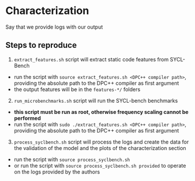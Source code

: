 # Characterization

Say that we provide logs with our output

## Steps to reproduce
1. `extract_features.sh` script will extract static code features from SYCL-Bench 
  - run the script with `source extract_features.sh <DPC++ compiler path>`, providing the absolute path to the DPC++ compiler as first argument
  - the output features will be in the `features-*/` folders
2. `run_microbenchmarks.sh` script will run the SYCL-bench benchmarks
  - **this script must be run as root, otherwise frequency scaling cannot be performed**
  - run the script with `sudo ./extract_features.sh <DPC++ compiler path>`, providing the absolute path to the DPC++ compiler as first argument
3. `process_syclbench.sh` script will process the logs and create the data for the validation of the model and the plots of the characterization section
  - run the script with `source process_syclbench.sh`
  - or run the script with `source process_syclbench.sh provided` to operate on the logs provided by the authors
